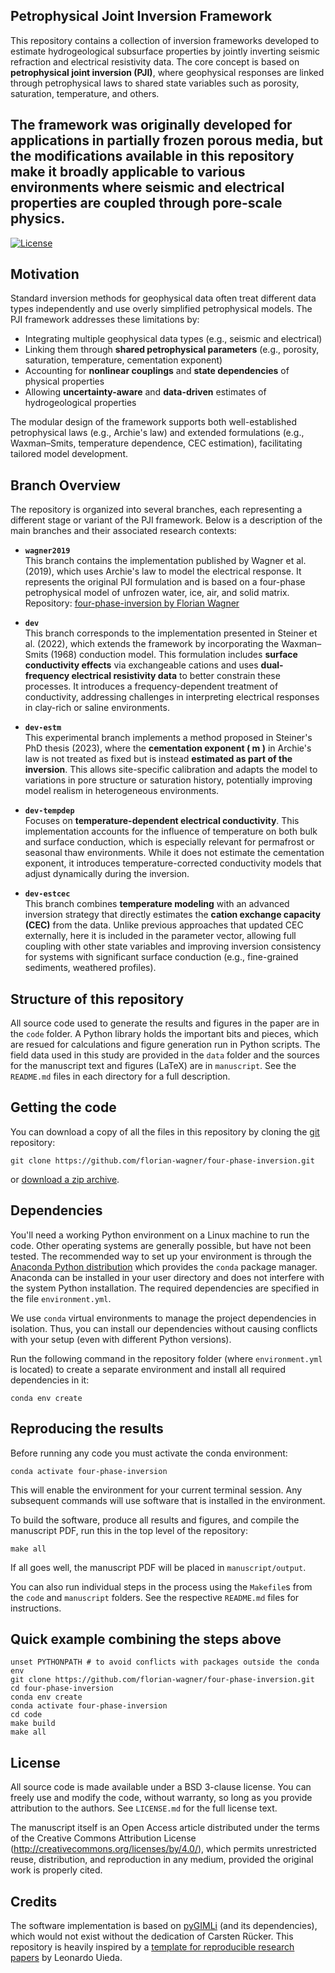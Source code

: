 ## Petrophysical Joint Inversion Framework
This repository contains a collection of inversion frameworks developed to estimate hydrogeological subsurface properties by jointly inverting seismic refraction and electrical resistivity data. The core concept is based on **petrophysical joint inversion (PJI)**, where geophysical responses are linked through petrophysical laws to shared state variables such as porosity, saturation, temperature, and others.

The framework was originally developed for applications in **partially frozen porous media**, but the modifications available in this repository make it broadly applicable to various environments where seismic and electrical properties are coupled through pore-scale physics.
---

[![License](https://img.shields.io/badge/license-BSD-green)](LICENSE.md)

## Motivation

Standard inversion methods for geophysical data often treat different data types independently and use overly simplified petrophysical models. The PJI framework addresses these limitations by:

- Integrating multiple geophysical data types (e.g., seismic and electrical)
- Linking them through **shared petrophysical parameters** (e.g., porosity, saturation, temperature, cementation exponent)
- Accounting for **nonlinear couplings** and **state dependencies** of physical properties
- Allowing **uncertainty-aware** and **data-driven** estimates of hydrogeological properties

The modular design of the framework supports both well-established petrophysical laws (e.g., Archie's law) and extended formulations (e.g., Waxman–Smits, temperature dependence, CEC estimation), facilitating tailored model development.

## Branch Overview

The repository is organized into several branches, each representing a different stage or variant of the PJI framework. Below is a description of the main branches and their associated research contexts:

- **`wagner2019`**  
  This branch contains the implementation published by Wagner et al. (2019), which uses Archie's law to model the electrical response. It represents the original PJI formulation and is based on a four-phase petrophysical model of unfrozen water, ice, air, and solid matrix.  
  Repository: [four-phase-inversion by Florian Wagner](https://github.com/florian-wagner/four-phase-inversion)

- **`dev`**  
  This branch corresponds to the implementation presented in Steiner et al. (2022), which extends the framework by incorporating the Waxman–Smits (1968) conduction model. This formulation includes **surface conductivity effects** via exchangeable cations and uses **dual-frequency electrical resistivity data** to better constrain these processes. It introduces a frequency-dependent treatment of conductivity, addressing challenges in interpreting electrical responses in clay-rich or saline environments.

- **`dev-estm`**  
  This experimental branch implements a method proposed in Steiner's PhD thesis (2023), where the **cementation exponent \( m \)** in Archie's law is not treated as fixed but is instead **estimated as part of the inversion**. This allows site-specific calibration and adapts the model to variations in pore structure or saturation history, potentially improving model realism in heterogeneous environments.

- **`dev-tempdep`**  
  Focuses on **temperature-dependent electrical conductivity**. This implementation accounts for the influence of temperature on both bulk and surface conduction, which is especially relevant for permafrost or seasonal thaw environments. While it does not estimate the cementation exponent, it introduces temperature-corrected conductivity models that adjust dynamically during the inversion.

- **`dev-estcec`**  
  This branch combines **temperature modeling** with an advanced inversion strategy that directly estimates the **cation exchange capacity (CEC)** from the data. Unlike previous approaches that updated CEC externally, here it is included in the parameter vector, allowing full coupling with other state variables and improving inversion consistency for systems with significant surface conduction (e.g., fine-grained sediments, weathered profiles).


## Structure of this repository

All source code used to generate the results and figures in the paper are in the
`code` folder. A Python library holds the important bits and pieces, which are
resued for calculations and figure generation run in Python scripts. The field
data used in this study are provided in the `data` folder and the sources for
the manuscript text and figures  (LaTeX) are in `manuscript`. See the
`README.md` files in each directory for a full description.

## Getting the code

You can download a copy of all the files in this repository by cloning the
[git](https://git-scm.com/) repository:

    git clone https://github.com/florian-wagner/four-phase-inversion.git

or [download a zip archive](https://github.com/florian-wagner/four-phase-inversion/archive/master.zip).

## Dependencies

You'll need a working Python environment on a Linux machine to run the code.
Other operating systems are generally possible, but have not been tested. The
recommended way to set up your environment is through the [Anaconda Python
distribution](https://www.anaconda.com/download/) which provides the `conda`
package manager. Anaconda can be installed in your user directory and does not
interfere with the system Python installation. The required dependencies are
specified in the file `environment.yml`.

We use `conda` virtual environments to manage the project dependencies in
isolation. Thus, you can install our dependencies without causing conflicts with
your setup (even with different Python versions).

Run the following command in the repository folder (where `environment.yml` is
located) to create a separate environment and install all required dependencies
in it:

    conda env create


## Reproducing the results

Before running any code you must activate the conda environment:

    conda activate four-phase-inversion

This will enable the environment for your current terminal session.
Any subsequent commands will use software that is installed in the environment.

To build the software, produce all results and figures, and compile
the manuscript PDF, run this in the top level of the repository:

    make all

If all goes well, the manuscript PDF will be placed in `manuscript/output`.

You can also run individual steps in the process using the `Makefile`s from the
`code` and `manuscript` folders. See the respective `README.md` files for
instructions.

## Quick example combining the steps above

    unset PYTHONPATH # to avoid conflicts with packages outside the conda env
    git clone https://github.com/florian-wagner/four-phase-inversion.git
    cd four-phase-inversion
    conda env create
    conda activate four-phase-inversion
    cd code
    make build
    make all

## License

All source code is made available under a BSD 3-clause license. You can freely
use and modify the code, without warranty, so long as you provide attribution
to the authors. See `LICENSE.md` for the full license text.

The manuscript itself is an Open Access article distributed under the terms of
the Creative Commons Attribution License
(http://creativecommons.org/licenses/by/4.0/), which permits unrestricted reuse,
distribution, and reproduction in any medium, provided the original work is
properly cited.

## Credits

The software implementation is based on [pyGIMLi](https://www.pygimli.org) (and
its dependencies), which would not exist without the dedication of Carsten
Rücker. This repository is heavily inspired by a [template for
reproducible research papers](https://www.leouieda.com/blog/paper-template.html)
by Leonardo Uieda.
